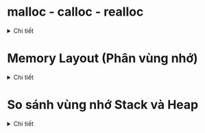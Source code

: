 # malloc - calloc - realloc
<details><summary>Chi tiết</summary>
<p>

![image](https://github.com/user-attachments/assets/0460e857-350f-43a8-bf01-bfd62868e673)

**Ví dụ 1**
```cpp

#include <stdio.h>
#include <stdlib.h>

int main(int argc, char const *argv[]){
    int *arr_malloc, *arr_calloc;
    size_t size = 5;

    // Sử dụng malloc
    arr_malloc = (int*)malloc(size * sizeof(int));

    for (int i=0; i<size; i++){
        printf("%d\n", *(arr_malloc+i));
    }

    // Sử dụng calloc
    arr_calloc = (int*)calloc(size, sizeof(int));

    for (int i=0; i<size; i++){
        printf("%d\n", *(arr_calloc+i));
    }

    // Giải phóng bộ nhớ
    free(arr_malloc);
    free(arr_calloc);
    return 0;
}
```

**Ví dụ 2**
```cpp
#include <stdio.h>
#include <stdlib.h>

int main(int argc, char const *argv[]){  

    int soluongkytu = 0;

    char* ten = (char*) malloc(sizeof(char) * soluongkytu);

    for (int i = 0; i < 3; i++){
        printf("Nhap so luong ky tu trong ten: \n");
        scanf("%d", &soluongkytu);
        ten = realloc(ten, sizeof(char) * soluongkytu);
        printf("Nhap ten cua ban: \n");
        scanf("%s", ten);
        printf("Hello %s\n", ten);
    }
    return 0;
}
```

</p>
</details>

# Memory Layout (Phân vùng nhớ)
<details><summary>Chi tiết</summary>
<p>

File do người dùng viết (file .c), file .exe và file .hex (file chứa chương trình nạp vào vi điều khiển) sẽ được lưu ở bộ nhớ ROM hoặc FLASH. Khi nhấn chạy chương trình thì những chương trình này sẽ copy sang bộ nhớ RAM rồi mới bắt đầu thực thi.

Memory layout của một chương trình C/C++ bao gồm 5 phần chính:

- Text
- Initialized Data (DS)
- Uninitialized Data (BSS)
- Stack
- Heap

![image](https://github.com/user-attachments/assets/8abfc269-497a-41e5-92ac-15645b942266)

## Text Segment
![image](https://github.com/user-attachments/assets/b553287e-3e6e-40a9-8f7e-8fda9b157845)

**Ví dụ**

```cpp
#include <stdio.h>
const int a = 10;
char *ptr = "Hello World";
int main(int argc, char const *argv[]){
    printf("a = %d\n", a);
    *ptr = "Hello";
    return 0;
}
```

Kết quả sau khi chạy sẽ hiện lỗi ```invalid conversion from 'const char*' to 'char' [-fpermissive]```

Do con trỏ **ptr** được khai báo kiểu **char** nên khi ta cố gắng thay đổi giá trị của nó sẽ gặp lỗi.

## Initialized Data (DS)
![image](https://github.com/user-attachments/assets/a4e140a4-9a33-4853-9340-3ab6b4f374d7)

**Ví dụ**

```cpp
int a = 5;
static b = 6;
void test(){
    static int c = 7;
}
int main(int argc, char const *argv[]){
    /* code */
    return 0;
}
```

Biến a là biến toàn cục, khởi tạo là 5, và được cấp phát 1 địa chỉ cố định (giả sử là 0x02). 

Biến b là static toàn cục và c là biến static cục bộ cũng sẽ được cấp phát địa chỉ.

Các địa chỉ trên sẽ bị thu hồi khi chương trình kết thúc.

Biến a, b, c đều có thể thay đổi trong quá trình thực thi (đọc – ghi).

## Uninitialized Data Segment (BSS)
![image](https://github.com/user-attachments/assets/d7869447-f493-4938-8a6e-8fa53300e6d6)

**Ví dụ**

```cpp
#include <stdio.h>

typedef struct{
    int x;
    int y;
} Point_Data;

static Point_Data p1 = {5,7};

int a = 0;
int b;

static int global = 0;
static int global_2;

void test(){
    static int local = 0;
    static int local_2;
}

int main() {
    printf("a: %d\n", a);
    printf("global: %d\n", global);
    return 0;
}
```

Tất cả các biến khai báo như trên đều sẽ được lưu trữ ở phân vùng BSS. 

2 biến x,y trong struct Point_Data sẽ nằm phân vùng BSS mặc dù sau đó được khởi tạo giá trị là 5,7.


## Stack
![image](https://github.com/user-attachments/assets/6116c8e3-29ff-4023-9086-24ce297567ab)

**Ví dụ**

```cpp
int total(int a, int b){
    int c;
    c = a + b;
    return c;
}
int main(int argc, char const *argv[])
{
    printf("a+b=%d\n",total(5,6));
    printf("a+b=%d\n",total(9,7));
    return 0;
}
```
Biến a, b là input parameter của hàm.

Biến c là biến cục bộ, khi ra khỏi hàm total() thì sẽ mất đi.

Khi chạy lệnh printf() đầu tiên, a=5 và được cấp phát địa chỉ (giả sử là 0x01), b=6 và được cấp phát địa chỉ (giả sử là 0x03), biến c cũng sẽ được cấp phát địa chỉ (giả sử là 0x04). Những địa chỉ này se được lưu ở phần vùng Stack. Sau khi return kết quả thì địa chỉ của các biến a, b, c sẽ bị thu hồi.

Khi chạy lệnh printf() thứ hai, a=9 và tiếp tục được cấp phát địa chỉ (có thể là 0x01 hoặc khác), tương tự b, c và sau khi return kết quả thì các địa chỉ cũng bi thu hồi.

## Heap
![image](https://github.com/user-attachments/assets/a0d41628-b991-414a-a497-1c89b557a2f2)

**Ví dụ**

![image](https://github.com/user-attachments/assets/cf8e4413-8dfc-4b0a-bfeb-3aa719f4538c)

```cpp
&arr[0] = 889248      &arr[0] = 7377312
&arr[1] = 889252      &arr[1] = 7377316
&arr[2] = 889256      &arr[2] = 7377320
&arr[3] = 889260      &arr[3] = 7377324
&arr[4] = 889264      &arr[4] = 7377328
----------------      ----------------
&arr[0] = 889728      &arr[0] = 7377312
&arr[1] = 889732      &arr[1] = 7377316
&arr[2] = 889736      &arr[2] = 7377320
&arr[3] = 889740      &arr[3] = 7377324
&arr[4] = 889744      &arr[4] = 7377328
```

Trong đoạn mã nguồn bên trái, sử dụng malloc() để cấp phát động 5 ô nhớ cho 1 mảng gồm 5 phần tử. Sau khi chương trình thực thi, ta thấy địa chỉ của các phần tử sau 2 lần in ra là khác nhau. Nguyên nhân là do người dùng chưa giải phóng bộ nhớ nên sau khi chạy hàm generate_array() lần đầu tiên, hệ thống sẽ phải tìm các địa chỉ khác còn trống để cấp phát cho các phần tử của mảng cho lần thực thi tiếp theo.

Ở mã nguồn bên phải, địa chỉ của các phần tử sau khi thực thi là giống nhau. Nguyên nhân là do người dùng đã giải phóng bộ nhớ (hàm free()) nên sau lần chạy hàm generate_array() đầu tiên, hệ thống đã thu hồi địa chỉ và các địa chỉ đó sẽ trống và được cấp phát cho lần thực thi tiếp theo.

</p>
</details>

# So sánh vùng nhớ Stack và Heap
<details><summary>Chi tiết</summary>
<p>
    
![image](https://github.com/user-attachments/assets/e847c837-f67b-45f6-81c0-aad150fe10e8)

**Khi nào sử dụng Heap? Khi nào sử dụng Stack?**

**Sử dụng Stack**: Khi bạn biết trước kích thước của dữ liệu và dữ liệu này có vòng đời ngắn, được sử dụng trong phạm vi hàm.

```cpp
void function() {
    int a = 10; // Biến cục bộ "a" được lưu trên stack
    int b[20];  // Mảng tĩnh "b" có kích thước cố định được lưu trên stack
}
```

**Sử dụng Heap**: Khi bạn cần quản lý bộ nhớ với kích thước động và vòng đời của dữ liệu dài, tồn tại ngoài phạm vi của một hàm.

```cpp
void function() {
    int* ptr = (int*)malloc(sizeof(int) * 10); // Cấp phát mảng động trên heap
    // Sử dụng mảng "ptr"
    free(ptr); // Giải phóng bộ nhớ
}
```

</p>
</details>
